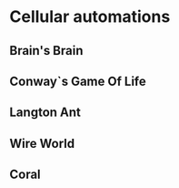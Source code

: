 # Cellular automations

## Brain's Brain

## Conway`s Game Of Life

## Langton Ant

## Wire World

## Coral



